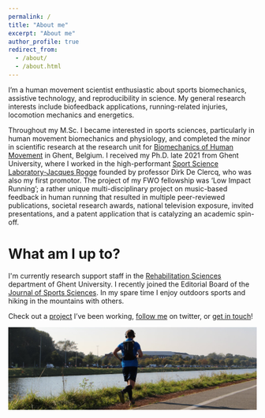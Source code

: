 ```yaml
---
permalink: /
title: "About me"
excerpt: "About me"
author_profile: true
redirect_from: 
  - /about/
  - /about.html
---
```


I’m a human movement scientist enthusiastic about sports biomechanics, assistive technology, and reproducibility in science. My general research interests include biofeedback applications, running-related injuries, locomotion mechanics and energetics.



Throughout my M.Sc. I became interested in sports sciences, particularly in human movement biomechanics and physiology, and completed the minor in scientific research at the research unit for [Biomechanics of Human Movement](https://www.ugent.be/ge/bsw/en/research/biomechanics) in Ghent, Belgium. I received my Ph.D. late 2021 from Ghent University, where I worked in the high-performant  [Sport Science Laboratory-Jacques Rogge](https://www.ugent.be/ge/bsw/en/sportlab) founded by professor Dirk De Clercq, who was also my first promotor. The project of my FWO fellowship was ‘Low Impact Running’; a rather unique multi-disciplinary project on music-based feedback in human running that resulted in multiple peer-reviewed publications, societal research awards, national television exposure, invited presentations, and a patent application that is catalyzing an academic spin-off. 

What am I up to?
======

I'm currently research support staff in the [Rehabilitation Sciences](https://www.ugent.be/ge/reva/en) department of Ghent University. I recently joined the Editorial Board of the [Journal of Sports Sciences](https://www.tandfonline.com/action/journalInformation?show=editorialBoard&journalCode=rjsp20&). In my spare time I enjoy outdoors sports and hiking in the mountains with others. 

Check out a [project](https://https://www.ugent.be/ge/bsw/en/research/biomechanics/projects#motor-retraining-by-real-time-sonic-feedback---understanding-strategies-of-low-impact-running) I’ve been working, [follow me](https://twitter.com/SportSciSum) on twitter, or [get in touch](mailto:pieter.vandenberghe@ugent.be)! 

![LopenWatersportbaan](/images/1500x500twitterBanner.jpg)
